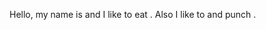 Hello, my name is <insert name here> and I like to eat <insert food here>.
Also I like to <insert hobby here> and punch <insert object here>.
